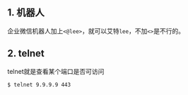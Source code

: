 ## 1. 机器人

企业微信机器人加上`<@lee>`，就可以艾特`lee`，不加`<>`是不行的。

## 2. telnet

telnet就是查看某个端口是否可访问

```bash
$ telnet 9.9.9.9 443
```

